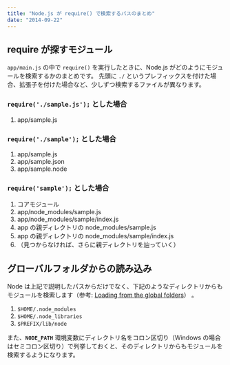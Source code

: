```yaml
---
title: "Node.js が require() で検索するパスのまとめ"
date: "2014-09-22"
---
```


require が探すモジュール
----

`app/main.js` の中で `require()` を実行したときに、Node.js がどのようにモジュールを検索するかのまとめです。
先頭に `./` というプレフィックスを付けた場合、拡張子を付けた場合など、少しずつ検索するファイルが異なります。

### `require('./sample.js');` とした場合

1. app/sample.js

### `require('./sample');` とした場合

1. app/sample.js
2. app/sample.json
3. app/sample.node

### `require('sample');` とした場合

1. コアモジュール
2. app/node_modules/sample.js
3. app/node_modules/sample/index.js
4. app の親ディレクトリの node_modules/sample.js
5. app の親ディレクトリの node_modules/sample/index.js
6. （見つからなければ、さらに親ディレクトリを辿っていく）


グローバルフォルダからの読み込み
----

Node は上記で説明したパスからだけでなく、下記のようなディレクトリからもモジュールを検索します（参考: [Loading from the global folders](https://nodejs.org/api/modules.html#modules_loading_from_the_global_folders)） 。

1. `$HOME/.node_modules`
2. `$HOME/.node_libraries`
3. `$PREFIX/lib/node`

また、**`NODE_PATH`** 環境変数にディレクトリ名をコロン区切り（Windows の場合はセミコロン区切り）で列挙しておくと、そのディレクトリからもモジュールを検索するようになります。

